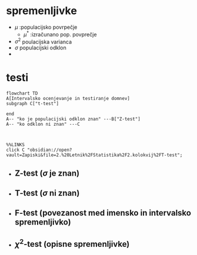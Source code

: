 # spremenljivke
- $\mu$ :populacijsko povrpečje
	- $\mu^*$ :izračunano pop. povprečje
-  $\sigma^2$ poulacijska varianca
- $\sigma$ populacijski odklon
- 

# testi
```mermaid
flowchart TD
A[Intervalsko ocenjevanje in testiranje domnev]
subgraph C["t-test"]

end
A-- "ko je populacijski odklon znan" ---B["Z-test"]
A-- "ko odklon ni znan" ---C



%%LINKS
click C "obsidian://open?vault=Zapiski&file=2.%20Letnik%2FStatistika%2F2.kolokvij%2FT-test";

```
- ## Z-test ($\sigma$ je znan)
- ## T-test ($\sigma$ ni znan)
- ## F-test (povezanost med imensko in intervalsko spremenljivko)
- ## $\chi^2$-test (opisne spremenljivke)
